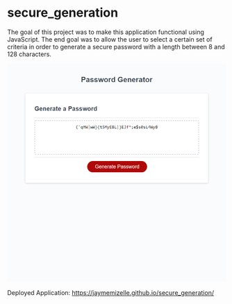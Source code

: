 # secure_generation
The goal of this project was to make this application functional using JavaScript. The end goal was to allow the user to select a certain set of criteria in order to generate a secure password with a length between 8 and 128 characters.


![alternative text](./assets/images/secure-generation-photo.png )

Deployed Application: https://jaymemizelle.github.io/secure_generation/